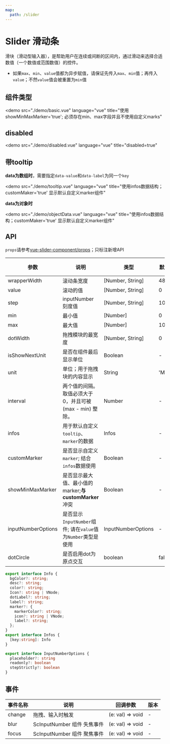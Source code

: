 ```yaml
---
map:
  path: /slider
---
```


# Slider 滑动条

滑块（滑动型输入器），是帮助用户在连续或间断的区间内，通过滑动来选择合适数值（一个数值或范围数值）的控件。

- 如果`max`、`min`、`value`值都为异步赋值，请保证先传入`max`、`min`值；再传入`value`；不然`value`值会被重置为`min`值

## 组件类型

<demo src="./demo/basic.vue"
  language="vue"
  title="使用showMinMaxMarker='true'; 必须存在min、max字段并且不使用自定义marks"
  >
</demo>

## disabled

<demo src="./demo/disabled.vue"
  language="vue"
  title="disabled=true"
  >
</demo>

## 带tooltip

**data为数组时**，需要指定`data-value`和`data-label`为同一个`key`

<demo src="./demo/tooltip.vue"
  language="vue"
  title="使用infos数据结构；customMaker='true' 显示默认自定义marker组件"
  >
</demo>

**data为对象时**

<demo src="./demo/objectData.vue"
  language="vue"
  title="使用infos数据结构；customMaker='true' 显示默认自定义marker组件"
  >
</demo>

## API

`props`请参考[vue-slider-component/props](https://nightcatsama.github.io/vue-slider-component/#/api/props)；只标注新增API

| 参数 | 说明 | 类型 | 默认值 | 版本 |
| --- | --- | --- | --- | --- |
| wrapperWidth | 滚动条宽度 |  [Number, String] | 480 | -|
| value | 滚动的值 |  [Number, String] | 0 | |
| step | inputNumber 刻度值 |  [Number, String] | 10 | |
| min | 最小值 |  [Number] | 0 | |
| max | 最大值 |  [Number] | 100 | |
| dotWidth | 拖拽模块的最宽度 |  [Number, String] | 0 | |
| isShowNextUnit | 是否在组件最后显示单位 |  Boolean | - | |
| unit | 单位；用于拖拽块的内容显示 | String | 'Mbps' | |
| interval| 两个值的间隔。取值必须大于 0，并且可被 (max - min) 整除。 | Number | - | |
| infos | 用于默认自定义 `tooltip`、`marker`的数据 | Infos | - | |
| customMarker | 是否显示自定义`marker`; 结合`infos`数据使用  | Boolean | - | |
| showMinMaxMarker | 是否显示最大值、最小值的marker;**与customMarker**冲突  | Boolean | - | |
| inputNumberOptions | 是否显示`InputNumber`组件; 请在`value`值为`Number`类型是使用  | InputNumberOptions | - | |
| dotCircle | 是否启用dot为原点交互 |  boolean | false | - |

```ts
export interface Info {
  bgColor?: string;
  desc?: string;
  color?: string;
  Icon?: string | VNode;
  dotLabel?: string;
  label?: string;
  marker?: {
    markerColor?: string;
    icon?: string | VNode;
    label?: string;
  };
}
export interface Infos {
  [key:string]: Info
}

export interface InputNumberOptions {
  placeholder?: string
  readonly?: boolean
  stepStrictly?: boolean
}

```

## 事件

| 事件名称 | 说明                 | 回调参数                | 版本 |
| -------- | -------------------- | ----------------------- | ---- |
| change    | 拖拽、输入时触发 | (e: val) => void | -    |
| blur    | ScInputNumber 组件 失焦事件 | (e: val) => void | -    |
| focus    | ScInputNumber 组件 聚焦事件 | (e: val) => void | -    |
